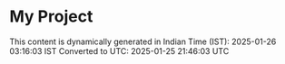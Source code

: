 # My Project

This content is dynamically generated in Indian Time (IST): 2025-01-26 03:16:03 IST
Converted to UTC: 2025-01-25 21:46:03 UTC
